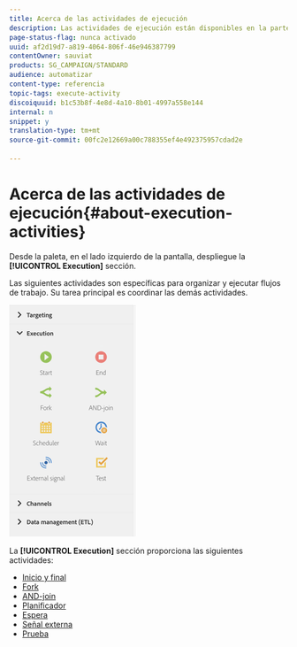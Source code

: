 ```yaml
---
title: Acerca de las actividades de ejecución
description: Las actividades de ejecución están disponibles en la parte izquierda de la pantalla.
page-status-flag: nunca activado
uuid: af2d19d7-a819-4064-806f-46e946387799
contentOwner: sauviat
products: SG_CAMPAIGN/STANDARD
audience: automatizar
content-type: referencia
topic-tags: execute-activity
discoiquuid: b1c53b8f-4e8d-4a10-8b01-4997a558e144
internal: n
snippet: y
translation-type: tm+mt
source-git-commit: 00fc2e12669a00c788355ef4e492375957cdad2e

---
```



# Acerca de las actividades de ejecución{#about-execution-activities}

Desde la paleta, en el lado izquierdo de la pantalla, despliegue la **[!UICONTROL Execution]** sección.

Las siguientes actividades son específicas para organizar y ejecutar flujos de trabajo. Su tarea principal es coordinar las demás actividades.

![](assets/wkf_execution_activities.png)

La **[!UICONTROL Execution]** sección proporciona las siguientes actividades:

* [Inicio y final](../../automating/using/start-and-end.md)
* [Fork](../../automating/using/fork.md)
* [AND-join](../../automating/using/and-join.md)
* [Planificador](../../automating/using/scheduler.md)
* [Espera](../../automating/using/wait.md)
* [Señal externa](../../automating/using/external-signal.md)
* [Prueba](../../automating/using/test.md)

